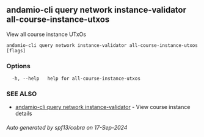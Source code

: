 ## andamio-cli query network instance-validator all-course-instance-utxos

View all course instance UTxOs

```
andamio-cli query network instance-validator all-course-instance-utxos [flags]
```

### Options

```
  -h, --help   help for all-course-instance-utxos
```

### SEE ALSO

* [andamio-cli query network instance-validator](andamio-cli_query_network_instance-validator.md)	 - View course instance details

###### Auto generated by spf13/cobra on 17-Sep-2024
